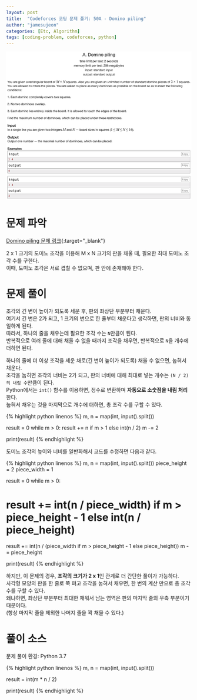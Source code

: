 ```yaml
---
layout: post
title:  "Codeforces 코딩 문제 풀기: 50A - Domino piling"
author: "jamesujeon"
categories: [Etc, Algorithm]
tags: [coding-problem, codeforces, python]
---
```


![50A - Domino piling](assets/codeforces_50a_domino_piling.png "50A - Domino piling")

# 문제 파악

[Domino piling 문제 링크](http://codeforces.com/problemset/problem/50/A){:target="_blank"}

2 x 1 크기의 도미노 조각을 이용해 M x N 크기의 판을 채울 때, 필요한 최대 도미노 조각 수를 구한다.  
이때, 도미노 조각은 서로 겹칠 수 없으며, 판 안에 존재해야 한다.

# 문제 풀이

조각의 긴 변이 높이가 되도록 세운 후, 판의 좌상단 부분부터 채운다.  
여기서 긴 변은 2가 되고, 1 크기의 변으로 한 줄부터 채운다고 생각하면, 판의 너비와 동일하게 된다.  
따라서, 하나의 줄을 채우는데 필요한 조각 수는 `N`만큼이 된다.  
반복적으로 여러 줄에 대해 채울 수 없을 때까지 조각을 채우면, 반복적으로 `N`을 개수에 더하면 된다.

하나의 줄에 더 이상 조각을 세운 채로(긴 변이 높이가 되도록) 채울 수 없으면, 눕혀서 채운다.  
조각을 눕히면 조각의 너비는 2가 되고, 판의 너비에 대해 최대로 넣는 개수는 `(N / 2)의 내림 수`만큼이 된다.  
Python에서는 `int()` 함수를 이용하면, 정수로 변환하며 **자동으로 소숫점을 내림 처리**한다.  
눕혀서 채우는 것을 마지막으로 개수에 더하면, 총 조각 수를 구할 수 있다.

{% highlight python linenos %}
m, n = map(int, input().split())

result = 0
while m > 0:
  result += n if m > 1 else int(n / 2)
  m -= 2

print(result)
{% endhighlight %}

도미노 조각의 높이와 너비를 일반화해서 코드를 수정하면 다음과 같다.

{% highlight python linenos %}
m, n = map(int, input().split())
piece_height = 2
piece_width = 1

result = 0
while m > 0:
  # result += int(n / piece_width) if m > piece_height - 1 else int(n / piece_height)
  result += int(n / (piece_width if m > piece_height - 1 else piece_height))
  m -= piece_height

print(result)
{% endhighlight %}

하지만, 이 문제의 경우, **조각의 크기가 2 x 1**인 관계로 더 간단한 풀이가 가능하다.  
사각형 모양의 판을 한 줄로 쭉 펴고 조각을 눕혀서 채우면, 한 번의 계산 만으로 총 조각 수를 구할 수 있다.  
왜냐하면, 좌상단 부분부터 최대한 채워서 남는 영역은 판의 마지막 줄의 우측 부분이기 때문이다.  
(항상 마지막 줄을 제외한 나머지 줄을 꽉 채울 수 있다.)

# 풀이 소스

문제 풀이 환경: Python 3.7

{% highlight python linenos %}
m, n = map(int, input().split())

result = int(m * n / 2)

print(result)
{% endhighlight %}
